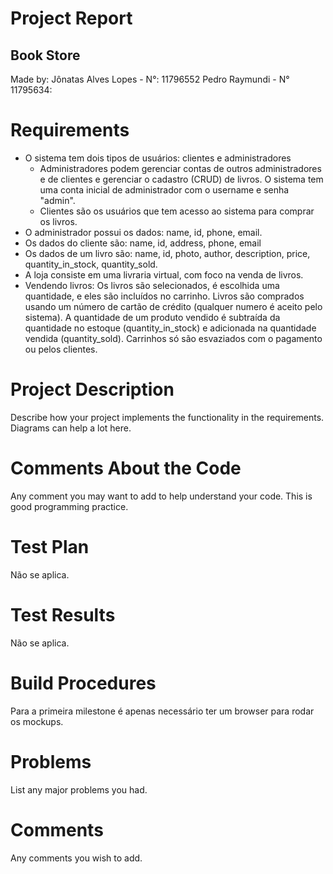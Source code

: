# Project Report
## Book Store
Made by:
Jônatas Alves Lopes - N°: 11796552
Pedro Raymundi - N° 11795634: 


# Requirements
-   O sistema tem dois tipos de usuários: clientes e administradores
	-  Administradores podem gerenciar contas de outros administradores e de clientes e gerenciar o cadastro (CRUD) de livros. O sistema tem uma conta inicial de administrador com o username e senha "admin".
	- Clientes são os usuários que tem acesso ao sistema para comprar os livros.
-   O administrador possui os dados: name, id, phone, email.
-   Os dados do cliente são: name, id, address, phone, email
-   Os dados de um livro são: name, id, photo, author, description, price, quantity_in_stock, quantity_sold.
- A loja consiste em uma livraria virtual, com foco na venda de livros. 
- Vendendo livros: Os livros são selecionados, é escolhida uma quantidade, e eles são incluídos no carrinho. Livros são comprados usando um número de cartão de crédito (qualquer numero é aceito pelo sistema). A quantidade de um produto vendido é subtraída da quantidade no estoque (quantity_in_stock) e adicionada na quantidade vendida (quantity_sold). Carrinhos só são esvaziados com o pagamento ou pelos clientes. 

# Project Description
Describe how your project implements the functionality in the requirements. Diagrams can help a lot here.

# Comments About the Code
Any comment you may want to add to help understand your code. This is good programming practice.

# Test Plan
Não se aplica.

# Test Results
Não se aplica.

# Build Procedures
Para a primeira milestone é apenas necessário ter um browser para rodar os mockups.

# Problems
List any major problems you had.
    
# Comments
Any comments you wish to add.
